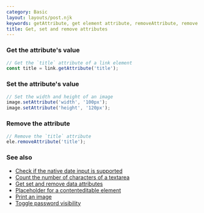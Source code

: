 ```yaml
---
category: Basic
layout: layouts/post.njk
keywords: getAttribute, get element attribute, removeAttribute, remove element attribute, setAttribute, set element attribute
title: Get, set and remove attributes
---
```


### Get the attribute's value

```js
// Get the `title` attribute of a link element
const title = link.getAttribute('title');
```

### Set the attribute's value

```js
// Set the width and height of an image
image.setAttribute('width', '100px');
image.setAttribute('height', '120px');
```

### Remove the attribute

```js
// Remove the `title` attribute
ele.removeAttribute('title');
```

### See also

-   [Check if the native date input is supported](/check-if-the-native-date-input-is-supported)
-   [Count the number of characters of a textarea](/count-the-number-of-characters-of-a-textarea)
-   [Get set and remove data attributes](/get-set-and-remove-data-attributes)
-   [Placeholder for a contenteditable element](/placeholder-for-a-contenteditable-element)
-   [Print an image](/print-an-image)
-   [Toggle password visibility](/toggle-password-visibility)
